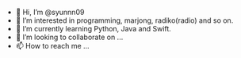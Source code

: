 - 👋 Hi, I’m @syunnn09
- 👀 I’m interested in programming, marjong, radiko(radio) and so on.
- 🌱 I’m currently learning Python, Java and Swift.
- 💞️ I’m looking to collaborate on ...
- 📫 How to reach me ...

<!---
syunnn09/syunnn09 is a ✨ special ✨ repository because its `README.md` (this file) appears on your GitHub profile.
You can click the Preview link to take a look at your changes.
--->
